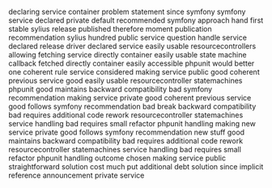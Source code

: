 declaring service container problem statement since symfony symfony service declared private default recommended symfony approach hand first stable sylius release published therefore moment publication recommendation sylius hundred public service question handle service declared release driver declared service easily usable resourcecontrollers allowing fetching service directly container easily usable state machine callback fetched directly container easily accessible phpunit would better one coherent rule service considered making service public good coherent previous service good easily usable resourcecontroller statemachines phpunit good maintains backward compatibility bad symfony recommendation making service private good coherent previous service good follows symfony recommendation bad break backward compatibility bad requires additional code rework resourcecontroller statemachines service handling bad requires small refactor phpunit handling making new service private good follows symfony recommendation new stuff good maintains backward compatibility bad requires additional code rework resourcecontroller statemachines service handling bad requires small refactor phpunit handling outcome chosen making service public straightforward solution cost much put additional debt solution since implicit reference announcement private service